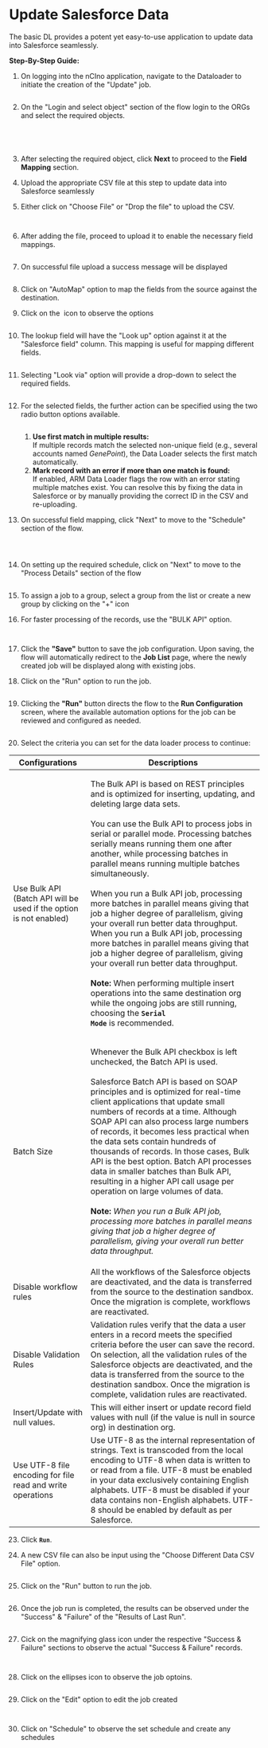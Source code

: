 # Update Salesforce Data

The basic DL provides a potent yet easy-to-use application to update data into Salesforce seamlessly.&#x20;

**Step-By-Step Guide:**

1.  On logging into the nCIno application, navigate to the Dataloader to initiate the creation of the "Update" job.

    <figure><img src="../../../../../.gitbook/assets/Update - 1.png" alt=""><figcaption></figcaption></figure>
2.  On the "Login and select object" section of the flow login to the ORGs and select the required objects.

    <figure><img src="../../../../../.gitbook/assets/Update - 2.png" alt=""><figcaption></figcaption></figure>

    <figure><img src="../../../../../.gitbook/assets/Update - 3.png" alt=""><figcaption></figcaption></figure>

    <figure><img src="../../../../../.gitbook/assets/Update - 4 (1).png" alt=""><figcaption></figcaption></figure>

    <figure><img src="../../../../../.gitbook/assets/Update - 5.png" alt=""><figcaption></figcaption></figure>
3. After selecting the required object, click **Next** to proceed to the **Field Mapping** section.
4. Upload the appropriate CSV file at this step to update data into Salesforce seamlessly
5.  Either click on "Choose File" or "Drop the file" to upload the CSV.

    <figure><img src="../../../../../.gitbook/assets/Update - 6.png" alt=""><figcaption></figcaption></figure>

    <figure><img src="../../../../../.gitbook/assets/Update - 7.png" alt=""><figcaption></figcaption></figure>
6.  After adding the file, proceed to upload it to enable the necessary field mappings.

    <figure><img src="../../../../../.gitbook/assets/Update - 8.png" alt=""><figcaption></figcaption></figure>
7.  On successful file upload a success message will be displayed

    <figure><img src="../../../../../.gitbook/assets/Update - 9.png" alt=""><figcaption></figcaption></figure>
8. Click on "AutoMap" option to map the fields from the source against the destination.
9.  Click on the <img src="../../../../../.gitbook/assets/image (24) (1).png" alt="" data-size="line"> icon to observe the options

    <figure><img src="../../../../../.gitbook/assets/Update - 9.1.png" alt=""><figcaption></figcaption></figure>
10. The lookup field will have the "Look up" option against it at the "Salesforce field" column. This mapping is useful for mapping different fields.

    <figure><img src="../../../../../.gitbook/assets/Update - 10.png" alt=""><figcaption></figcaption></figure>
11. Selecting "Look via" option will provide a drop-down to select the required fields.

    <figure><img src="../../../../../.gitbook/assets/Update - 11.png" alt=""><figcaption></figcaption></figure>
12. For the selected fields, the further action can be specified using the two radio button options available.

    <figure><img src="../../../../../.gitbook/assets/Update - 12.png" alt=""><figcaption></figcaption></figure>

    1. **Use first match in multiple results:**\
       If multiple records match the selected non-unique field (e.g., several accounts named _GenePoint_), the Data Loader selects the first match automatically.
    2. **Mark record with an error if more than one match is found:**\
       If enabled, ARM Data Loader flags the row with an error stating multiple matches exist. You can resolve this by fixing the data in Salesforce or by manually providing the correct ID in the CSV and re-uploading.
13. On successful field mapping, click "Next" to move to the "Schedule" section of the flow.

    <figure><img src="../../../../../.gitbook/assets/Update - 13.png" alt=""><figcaption></figcaption></figure>

    <figure><img src="../../../../../.gitbook/assets/Update - 14.png" alt=""><figcaption></figcaption></figure>

    <figure><img src="../../../../../.gitbook/assets/Update - 15 (3).png" alt=""><figcaption></figcaption></figure>
14. On setting up the required schedule, click on "Next" to move to the "Process Details" section of the flow

    <figure><img src="../../../../../.gitbook/assets/Update - 16 (2).png" alt=""><figcaption></figcaption></figure>
15. To assign a job to a group, select a group from the list or create a new group by clicking on the "+" icon
16. For faster processing of the records, use the "BULK API" option.

    <figure><img src="../../../../../.gitbook/assets/Update - 17.png" alt=""><figcaption></figcaption></figure>

    <figure><img src="../../../../../.gitbook/assets/Update - 18.png" alt=""><figcaption></figcaption></figure>
17. Click the **"Save"** button to save the job configuration. Upon saving, the flow will automatically redirect to the **Job List** page, where the newly created job will be displayed along with existing jobs.
18. Click on the "Run" option to run the job.

    <figure><img src="../../../../../.gitbook/assets/Update - 19.png" alt=""><figcaption></figcaption></figure>
19. Clicking the **"Run"** button directs the flow to the **Run Configuration** screen, where the available automation options for the job can be reviewed and configured as needed.

    <figure><img src="../../../../../.gitbook/assets/Update - 20.png" alt=""><figcaption></figcaption></figure>
20. Select the criteria you can set for the data loader process to continue:

| Configurations                                                     | Descriptions                                                                                                                                                                                                                                                                                                                                                                                                                                                                                                                                                                                                                                                                                                                                                                                                                                                                                                                           |
| ------------------------------------------------------------------ | -------------------------------------------------------------------------------------------------------------------------------------------------------------------------------------------------------------------------------------------------------------------------------------------------------------------------------------------------------------------------------------------------------------------------------------------------------------------------------------------------------------------------------------------------------------------------------------------------------------------------------------------------------------------------------------------------------------------------------------------------------------------------------------------------------------------------------------------------------------------------------------------------------------------------------------- |
| Use Bulk API (Batch API will be used if the option is not enabled) | <p>The Bulk API is based on REST principles and is optimized for inserting, updating, and deleting large data sets.<br><br>You can use the Bulk API to process jobs in serial or parallel mode. Processing batches serially means running them one after another, while processing batches in parallel means running multiple batches simultaneously.<br><br>When you run a Bulk API job, processing more batches in parallel means giving that job a higher degree of parallelism, giving your overall run better data throughput. When you run a Bulk API job, processing more batches in parallel means giving that job a higher degree of parallelism, giving your overall run better data throughput.<br><br><strong>Note:</strong> When performing multiple insert operations into the same destination org while the ongoing jobs are still running, choosing the <strong><code>Serial Mode</code></strong> is recommended.</p> |
| Batch Size                                                         | <p>Whenever the Bulk API checkbox is left unchecked, the Batch API is used.<br><br>Salesforce Batch API is based on SOAP principles and is optimized for real-time client applications that update small numbers of records at a time. Although SOAP API can also process large numbers of records, it becomes less practical when the data sets contain hundreds of thousands of records. In those cases, Bulk API is the best option. Batch API processes data in smaller batches than Bulk API, resulting in a higher API call usage per operation on large volumes of data.<br><br><strong>Note:</strong> <em>When you run a Bulk API job, processing more batches in parallel means giving that job a higher degree of parallelism, giving your overall run better data throughput.</em></p>                                                                                                                                      |
| Disable workflow rules                                             | All the workflows of the Salesforce objects are deactivated, and the data is transferred from the source to the destination sandbox. Once the migration is complete, workflows are reactivated.                                                                                                                                                                                                                                                                                                                                                                                                                                                                                                                                                                                                                                                                                                                                        |
| Disable Validation Rules                                           | Validation rules verify that the data a user enters in a record meets the specified criteria before the user can save the record. On selection, all the validation rules of the Salesforce objects are deactivated, and the data is transferred from the source to the destination sandbox. Once the migration is complete, validation rules are reactivated.                                                                                                                                                                                                                                                                                                                                                                                                                                                                                                                                                                          |
| Insert/Update with null values.                                    | This will either insert or update record field values with null (if the value is null in source org) in destination org.                                                                                                                                                                                                                                                                                                                                                                                                                                                                                                                                                                                                                                                                                                                                                                                                               |
| Use UTF-8 file encoding for file read and write operations         | Use UTF-8 as the internal representation of strings. Text is transcoded from the local encoding to UTF-8 when data is written to or read from a file. UTF-8 must be enabled in your data exclusively containing English alphabets. UTF-8 must be disabled if your data contains non-English alphabets. UTF-8 should be enabled by default as per Salesforce.                                                                                                                                                                                                                                                                                                                                                                                                                                                                                                                                                                           |

23. Click **`Run`**.
24. A new CSV file can also be input using the "﻿Choose Different Data CSV File" option.

    <figure><img src="../../../../../.gitbook/assets/Update - 20.1.png" alt=""><figcaption></figcaption></figure>
25. Click on the "Run" button to run the job.

    <figure><img src="../../../../../.gitbook/assets/Update - 22.png" alt=""><figcaption></figcaption></figure>
26. Once the job run is completed, the results can be observed under the "Success" & "Failure" of the "Results of Last Run".

    <figure><img src="../../../../../.gitbook/assets/Update - 23.png" alt=""><figcaption></figcaption></figure>
27. Cick on the magnifying glass icon under the respective "Success & Failure" sections to observe the actual "Success & Failure" records.

    <figure><img src="../../../../../.gitbook/assets/Update - 23 (1).png" alt=""><figcaption></figcaption></figure>

    <figure><img src="../../../../../.gitbook/assets/Update - 24.png" alt=""><figcaption></figcaption></figure>
28. Click on the ellipses icon to observe the job optoins.

    <figure><img src="../../../../../.gitbook/assets/Update - 25.png" alt=""><figcaption></figcaption></figure>
29. Click on the "Edit" option to edit the job created

    <figure><img src="../../../../../.gitbook/assets/Update - 26.png" alt=""><figcaption></figcaption></figure>

    <figure><img src="../../../../../.gitbook/assets/Update - 27.png" alt=""><figcaption></figcaption></figure>
30. Click on "Schedule" to observe the set schedule and create any schedules

    <figure><img src="../../../../../.gitbook/assets/Update - 28.png" alt=""><figcaption></figcaption></figure>

    <figure><img src="../../../../../.gitbook/assets/Update - 29.png" alt=""><figcaption></figcaption></figure>

    <figure><img src="../../../../../.gitbook/assets/Update - 30.png" alt=""><figcaption></figcaption></figure>



